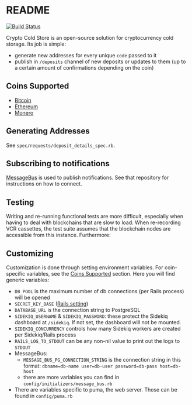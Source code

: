 # README

[![Build Status](https://travis-ci.org/bloom-solutions/crypto-cold-store.svg?branch=master)](https://travis-ci.org/bloom-solutions/crypto-cold-store)

Crypto Cold Store is an open-source solution for cryptocurrency cold storage. Its job is simple:

- generate new addresses for every unique `code` passed to it
- publish in `/deposits` channel of new deposits or updates to them (up to a certain amount of confirmations depending on the coin)

## Coins Supported

- [Bitcoin](docs/bitcoin.md)
- [Ethereum](docs/ethereum.md)
- [Monero](docs/monero.md)

## Generating Addresses

See `spec/requests/deposit_details_spec.rb`.

## Subscribing to notifications

[MessageBus](https://github.com/SamSaffron/message_bus) is used to publish notifications. See that repository for instructions on how to connect.

## Testing

Writing and re-running functional tests are more difficult, especially when having to deal with blockchains that are slow to load. When re-recording VCR cassettes, the test suite assumes that the blockchain nodes are accessible from this instance. Furthermore:

## Customizing

Customization is done through setting environment variables. For coin-specific variables, see the [Coins Supported](#coins-supported) section. Here you will find generic variables:

- `DB_POOL` is the maximum number of db connections (per Rails process) will be opened
- `SECRET_KEY_BASE` ([Rails setting](https://stackoverflow.com/questions/25426940/what-is-the-use-of-secret-key-base-in-rails-4/25427302))
- `DATABASE_URL` is the connection string to PostgreSQL
- `SIDEKIQ_USERNAME` & `SIDEKIQ_PASSWORD`: these protect the Sidekiq dashboard at `/sidekiq`. If not set, the dashboard will not be mounted.
- `SIDEKIQ_CONCURRENCY` controls how many Sidekiq workers are created per Sidekiq/Rails process
- `RAILS_LOG_TO_STDOUT` can be any non-nil value to print out the logs to `STDOUT`
- MessageBus:
  - `MESSAGE_BUS_PG_CONNECTION_STRING` is the connection string in this format: `dbname=db-name user=db-user password=db-pass host=db-host`
  - there are more variables you can find in `config/initializers/message_bus.rb`
- There are variables specific to puma, the web server. Those can be found in `config/puma.rb`
